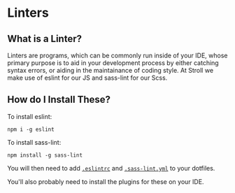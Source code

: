 # Linters

## What is a Linter?

Linters are programs, which can be commonly run inside of your IDE, whose primary purpose is to aid in your development process by either catching syntax errors, or aiding in the maintainance of coding style.  At Stroll we make use of eslint for our JS and sass-lint for our Scss.

## How do I Install These?

To install eslint:

`npm i -g eslint`

To install sass-lint:

`npm install -g sass-lint`

You will then need to add [`.eslintrc`](./linters/1.eslintrc) and [`.sass-lint.yml`](./linters/1.sass-lint.yml) to your dotfiles.

You'll also probably need to install the plugins for these on your IDE.
